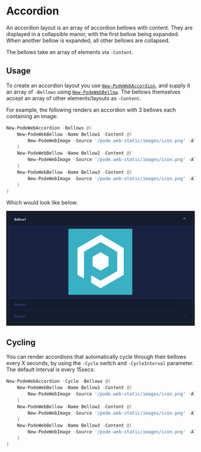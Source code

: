 # Accordion

An accordion layout is an array of accordion bellows with content. They are displayed in a collapsible manor, with the first bellow being expanded. When another bellow is expanded, all other bellows are collapsed.

The bellows take an array of elements via `-Content`.

## Usage

To create an accordion layout you use [`New-PodeWebAccordion`](../../../Functions/Layouts/New-PodeWebAccordion), and supply it an array of `-Bellows` using [`New-PodeWebBellow`](../../../Functions/Layouts/New-PodeWebBellow). The bellows themselves accept an array of other elements/layouts as `-Content`.

For example, the following renders an accordion with 3 bellows each containing an image:

```powershell
New-PodeWebAccordion -Bellows @(
    New-PodeWebBellow -Name Bellow1 -Content @(
        New-PodeWebImage -Source '/pode.web-static/images/icon.png' -Alignment Center
    )
    New-PodeWebBellow -Name Bellow2 -Content @(
        New-PodeWebImage -Source '/pode.web-static/images/icon.png' -Alignment Center
    )
    New-PodeWebBellow -Name Bellow3 -Content @(
        New-PodeWebImage -Source '/pode.web-static/images/icon.png' -Alignment Center
    )
)
```

Which would look like below:

![accordion_layout](../../../images/accordion_layout.png)

## Cycling

You can render accordions that automatically cycle through their bellows every X seconds, by using the `-Cycle` switch and `-CycleInterval` parameter. The default interval is every 15secs:

```powershell
New-PodeWebAccordion -Cycle -Bellows @(
    New-PodeWebBellow -Name Bellow1 -Content @(
        New-PodeWebImage -Source '/pode.web-static/images/icon.png' -Alignment Center
    )
    New-PodeWebBellow -Name Bellow2 -Content @(
        New-PodeWebImage -Source '/pode.web-static/images/icon.png' -Alignment Center
    )
    New-PodeWebBellow -Name Bellow3 -Content @(
        New-PodeWebImage -Source '/pode.web-static/images/icon.png' -Alignment Center
    )
)
```
